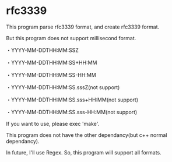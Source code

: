 rfc3339
=======

This program parse rfc3339 format, and create rfc3339 format.

But this program does not support millisecond format.

・YYYY-MM-DDTHH:MM:SSZ

・YYYY-MM-DDTHH:MM:SS+HH:MM

・YYYY-MM-DDTHH:MM:SS-HH:MM

・YYYY-MM-DDTHH:MM:SS.sssZ(not support)

・YYYY-MM-DDTHH:MM:SS.sss+HH:MM(not support)

・YYYY-MM-DDTHH:MM:SS.sss-HH:MM(not support)

If you want to use, please exec 'make'.

This program does not have the other dependancy(but c++ normal dependancy).

In future, I'll use Regex. So, this program will support all formats.

